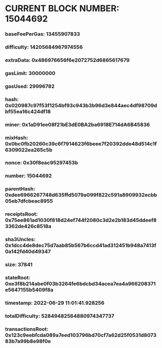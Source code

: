# CURRENT BLOCK NUMBER: 15044692

### baseFeePerGas: 13455907833
### difficulty: 14205684967974556
### extraData: 0x486976656f6e2072752d6865617679
### gasLimit: 30000000
### gasUsed: 29996782
### hash: 0x020987c97f53f1254bf93c943b3b96d3e844aec4df98709dbf55ea16c424df18
### miner: 0x1aD91ee08f21bE3dE0BA2ba6918E714dA6B45836
### mixHash: 0x0bc0fb20260c39c6f7914623f6beee7f20392dde48d514c1f6309022ea265c5b
### nonce: 0x30f8eac95297453b
### number: 15044692
### parentHash: 0xdee6966267748d635ffd5079a099f822c591a8909932ecbb05eb7dfcbeac8955
### receiptsRoot: 0x75ee861ad1030f818d24ef744f2080c3d2e2b183d45ddeef83362de426c8518a
### sha3Uncles: 0x1dcc4de8dec75d7aab85b567b6ccd41ad312451b948a7413f0a142fd40d49347
### size: 37841
### stateRoot: 0xe3f8b214abe0f03b3264fe6bdcbd34acea7ea4a966208371e5647155b5409f8a
### timestamp: 2022-06-29 11:01:41.928256
### totalDifficulty: 52849482564880974347737
### transactionsRoot: 0x123c9eebfcda089a7eed103796bd70cf7a62d25f0531d807383b7a99b8e98f0e
